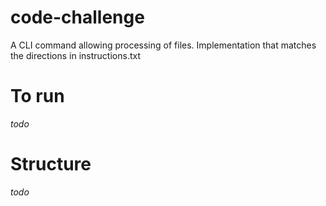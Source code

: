 code-challenge
==============
A CLI command allowing processing of files. Implementation that matches the directions in instructions.txt

# To run
*todo*

# Structure
*todo*
